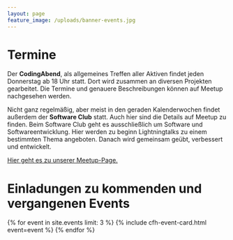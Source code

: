 ```yaml
---
layout: page
feature_image: /uploads/banner-events.jpg
---
```


# Termine

Der __CodingAbend__, als allgemeines Treffen aller Aktiven findet jeden Donnerstag ab 18 Uhr statt.
Dort wird zusammen an diversen Projekten gearbeitet. Die Termine und genauere Beschreibungen können auf
Meetup nachgesehen werden.

Nicht ganz regelmäßig, aber meist in den geraden Kalenderwochen
findet außerdem der __Software Club__ statt. Auch hier sind die Details
auf Meetup zu finden.
Beim Software Club geht es ausschließlich um Software und Softwareentwicklung.
Hier werden zu beginn Lightningtalks zu einem
bestimmten Thema angeboten. Danach wird gemeinsam geübt, verbessert und entwickelt.

[Hier geht es zu unserer Meetup-Page.](https://www.meetup.com/de-DE/codeforhn/)

# Einladungen zu kommenden und vergangenen Events

<div class="cfh-cards">
{% for event in site.events limit: 3 %}
      {% include cfh-event-card.html event=event %}
{% endfor %}
</div>


